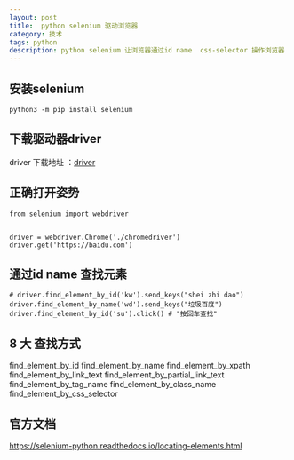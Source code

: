 ```yaml
---
layout: post
title:	python selenium 驱动浏览器
category: 技术
tags: python
description: python selenium 让浏览器通过id name  css-selector 操作浏览器
---
```


## 安装selenium
```
python3 -m pip install selenium
```
## 下载驱动器driver
driver 下载地址 ：[driver](https://sites.google.com/a/chromium.org/chromedriver/)

##  正确打开姿势
```
from selenium import webdriver


driver = webdriver.Chrome('./chromedriver')
driver.get('https://baidu.com')
```
## 通过id name 查找元素
```
# driver.find_element_by_id('kw').send_keys("shei zhi dao")
driver.find_element_by_name('wd').send_keys("垃圾百度")
driver.find_element_by_id('su').click() # "按回车查找"

```
## 8 大 查找方式
find_element_by_id
find_element_by_name
find_element_by_xpath
find_element_by_link_text
find_element_by_partial_link_text
find_element_by_tag_name
find_element_by_class_name
find_element_by_css_selector

## 官方文档
https://selenium-python.readthedocs.io/locating-elements.html

